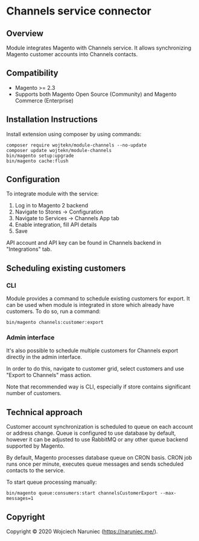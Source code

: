# Channels service connector  

## Overview

Module integrates Magento with Channels service. It allows synchronizing Magento customer accounts into Channels contacts.

## Compatibility

- Magento >= 2.3
- Supports both Magento Open Source (Community) and Magento Commerce (Enterprise)

## Installation Instructions

Install extension using composer by using commands:

    composer require wojtekn/module-channels --no-update
    composer update wojtekn/module-channels
    bin/magento setup:upgrade
    bin/magento cache:flush

## Configuration

To integrate module with the service:

1. Log in to Magento 2 backend
2. Navigate to Stores -> Configuration
3. Navigate to Services -> Channels App tab
4. Enable integration, fill API details
5. Save

API account and API key can be found in Channels backend in "Integrations" tab.

## Scheduling existing customers

### CLI

Module provides a command to schedule existing customers for export. It can be used when module is integrated in store which already have customers. To do so, run a command:

    bin/magento channels:customer:export

### Admin interface

It's also possible to schedule multiple customers for Channels export directly in the admin interface.

In order to do this, navigate to customer grid, select customers and use "Export to Channels" mass action.

Note that recommended way is CLI, especially if store contains significant number of customers.

## Technical approach

Customer account synchronization is scheduled to queue on each account or address change. Queue is configured to use database by default,
however it can be adjusted to use RabbitMQ or any other queue backend supported by Magento.

By default, Magento processes database queue on CRON basis. CRON job runs once per minute, executes queue messages
and sends scheduled contacts to the service.

To start queue processing manually:

    bin/magento queue:consumers:start channelsCustomerExport --max-messages=1

Copyright
---------
Copyright © 2020 Wojciech Naruniec (https://naruniec.me/).

